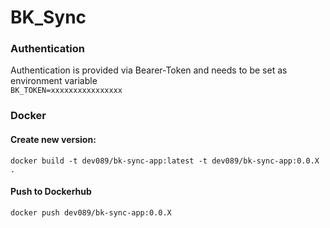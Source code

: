 # BK_Sync

### Authentication
Authentication is provided via Bearer-Token and needs to be set as environment variable
<br />`BK_TOKEN=xxxxxxxxxxxxxxxx` 

### Docker
#### Create new version:
```
docker build -t dev089/bk-sync-app:latest -t dev089/bk-sync-app:0.0.X .
```

#### Push to Dockerhub
```
docker push dev089/bk-sync-app:0.0.X
```
